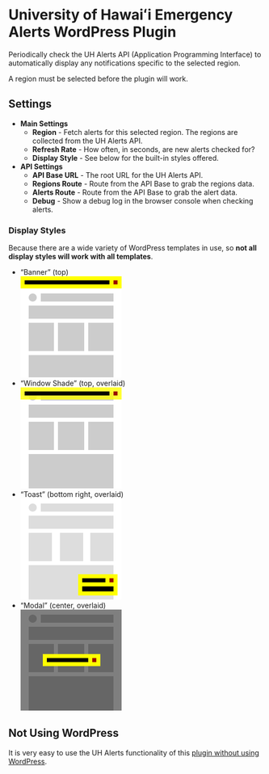 # University of Hawaiʻi Emergency Alerts WordPress Plugin

Periodically check the UH Alerts API (Application Programming Interface) to automatically display any notifications specific to the selected region.

A region must be selected before the plugin will work.

## Settings

- **Main Settings**
    - **Region** - Fetch alerts for this selected region. The regions are collected from the UH Alerts API.
    - **Refresh Rate** - How often, in seconds, are new alerts checked for?
    - **Display Style** - See below for the built-in styles offered.
- **API Settings**
    - **API Base URL** - The root URL for the UH Alerts API.
    - **Regions Route** - Route from the API Base to grab the regions data. 
    - **Alerts Route** - Route from the API Base to grab the alert data. 
    - **Debug** - Show a debug log in the browser console when checking alerts.

### Display Styles

Because there are a wide variety of WordPress templates in use, so **not all display styles will work with all templates**.

- “Banner” (top)   
  ![alerts show in a banner at the top of the page above other content](assets/banner.svg)
- “Window Shade” (top, overlaid)  
  ![alerts show in a banner at the top of the page over other content](assets/window-shade.svg)
- “Toast” (bottom right, overlaid)  
  ![alerts show in bottom right of page over other content](assets/toast.svg)
- “Modal” (center, overlaid)  
  ![alerts show in the center of the page over other content](assets/modal.svg)

## Not Using WordPress

It is very easy to use the UH Alerts functionality of this [plugin without using WordPress](README-no-wordpress.md).

